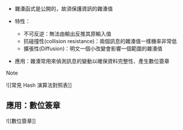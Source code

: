 - 雜湊函式是公開的，故須保護資訊的雜湊值

- 特性：
	- 不可反逆：無法由輸出反推其原輸入值
	- 抗碰撞性(collision resistance)：兩個訊息的雜湊值一樣機率非常低
	- 擴張性(Diffusion)：明文一個小改變會影響一個範圍的雜湊值
	
- 應用：雜湊常用來偵測訊息的變動以確保資料完整性、產生數位簽章

> [!NOTE]
> ![[常見 Hash 演算法對照表]]

## 應用：數位簽章
![[數位簽章]]